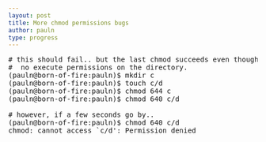 ```yaml
---
layout: post
title: More chmod permissions bugs
author: pauln
type: progress
---
```


<pre>
# this should fail.. but the last chmod succeeds even though there are 
#  no execute permissions on the directory.
(pauln@born-of-fire:pauln)$ mkdir c
(pauln@born-of-fire:pauln)$ touch c/d
(pauln@born-of-fire:pauln)$ chmod 644 c
(pauln@born-of-fire:pauln)$ chmod 640 c/d

# however, if a few seconds go by..
(pauln@born-of-fire:pauln)$ chmod 640 c/d
chmod: cannot access `c/d': Permission denied
</pre>
